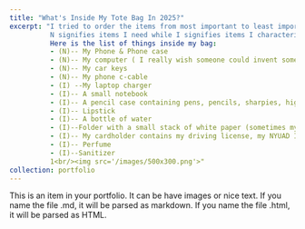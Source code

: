 ```yaml
---
title: "What's Inside My Tote Bag In 2025?"
excerpt: "I tried to order the items from most important to least important (the left side is more important, and the right side is not            important). 
          N signifies items I need while I signifies items I characterize as "just in case" items. 
          Here is the list of things inside my bag: 
          - (N)-- My Phone & Phone case 
          - (N)-- My computer ( I really wish someone could invent something smaller with the same functionalities but smaller and                 lighter in weight) 
          - (N)-- My car keys
          - (N)-- My phone c-cable 
          - (I) --My laptop charger 
          - (I)-- A small notebook 
          - (I)-- A pencil case containing pens, pencils, sharpies, highlighters, pencil sharpener, and a stapler.
          - (I)-- Lipstick 
          - (I)-- A bottle of water
          - (I)--Folder with a small stack of white paper (sometimes my printed class readings). 
          - (I)-- My cardholder contains my driving license, my NYUAD ID, my NYUAD FAD card, a travel credit card, and my main credit              card.
          - (I)-- Perfume
          - (I)--Sanitizer
          1<br/><img src='/images/500x300.png'>"
collection: portfolio
---
```


This is an item in your portfolio. It can be have images or nice text. If you name the file .md, it will be parsed as markdown. If you name the file .html, it will be parsed as HTML. 
